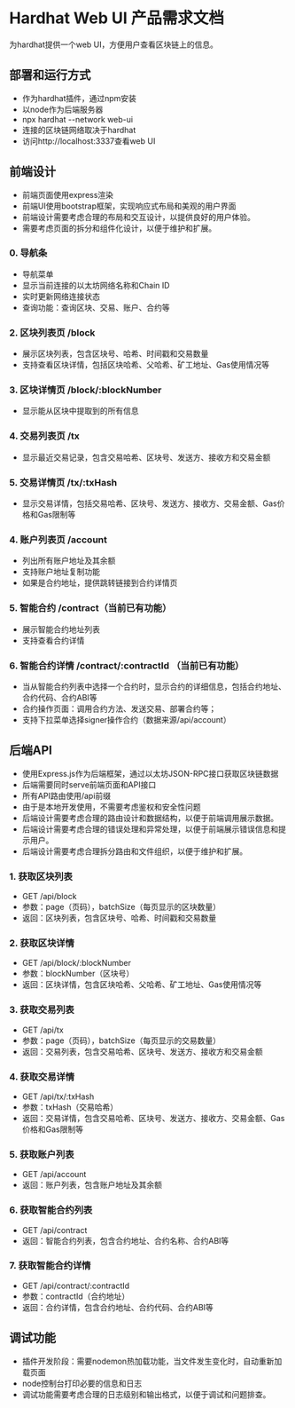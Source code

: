 # Hardhat Web UI 产品需求文档
为hardhat提供一个web UI，方便用户查看区块链上的信息。

## 部署和运行方式
- 作为hardhat插件，通过npm安装
- 以node作为后端服务器
- npx hardhat --network <network> web-ui
- 连接的区块链网络取决于hardhat
- 访问http://localhost:3337查看web UI

## 前端设计
- 前端页面使用express渲染
- 前端UI使用bootstrap框架，实现响应式布局和美观的用户界面
- 前端设计需要考虑合理的布局和交互设计，以提供良好的用户体验。
- 需要考虑页面的拆分和组件化设计，以便于维护和扩展。

### 0. 导航条
- 导航菜单
- 显示当前连接的以太坊网络名称和Chain ID
- 实时更新网络连接状态
- 查询功能：查询区块、交易、账户、合约等

### 2. 区块列表页 /block
- 展示区块列表，包含区块号、哈希、时间戳和交易数量
- 支持查看区块详情，包括区块哈希、父哈希、矿工地址、Gas使用情况等

### 3. 区块详情页 /block/:blockNumber
- 显示能从区块中提取到的所有信息

### 4. 交易列表页 /tx
- 显示最近交易记录，包含交易哈希、区块号、发送方、接收方和交易金额

### 5. 交易详情页 /tx/:txHash
- 显示交易详情，包括交易哈希、区块号、发送方、接收方、交易金额、Gas价格和Gas限制等

### 4. 账户列表页  /account
- 列出所有账户地址及其余额
- 支持账户地址复制功能
- 如果是合约地址，提供跳转链接到合约详情页


### 5. 智能合约 /contract（当前已有功能）
- 展示智能合约地址列表
- 支持查看合约详情

### 6. 智能合约详情 /contract/:contractId （当前已有功能）
- 当从智能合约列表中选择一个合约时，显示合约的详细信息，包括合约地址、合约代码、合约ABI等
- 合约操作页面：调用合约方法、发送交易、部署合约等；
- 支持下拉菜单选择signer操作合约（数据来源/api/account）

## 后端API
- 使用Express.js作为后端框架，通过以太坊JSON-RPC接口获取区块链数据
- 后端需要同时serve前端页面和API接口
- 所有API路由使用/api前缀
- 由于是本地开发使用，不需要考虑鉴权和安全性问题
- 后端设计需要考虑合理的路由设计和数据结构，以便于前端调用展示数据。
- 后端设计需要考虑合理的错误处理和异常处理，以便于前端展示错误信息和提示用户。
- 后端设计需要考虑合理拆分路由和文件组织，以便于维护和扩展。

### 1. 获取区块列表
- GET /api/block
- 参数：page（页码），batchSize（每页显示的区块数量）
- 返回：区块列表，包含区块号、哈希、时间戳和交易数量

### 2. 获取区块详情
- GET /api/block/:blockNumber
- 参数：blockNumber（区块号）
- 返回：区块详情，包含区块哈希、父哈希、矿工地址、Gas使用情况等

### 3. 获取交易列表
- GET /api/tx
- 参数：page（页码），batchSize（每页显示的交易数量）
- 返回：交易列表，包含交易哈希、区块号、发送方、接收方和交易金额

### 4. 获取交易详情
- GET /api/tx/:txHash
- 参数：txHash（交易哈希）
- 返回：交易详情，包含交易哈希、区块号、发送方、接收方、交易金额、Gas价格和Gas限制等

### 5. 获取账户列表
- GET /api/account
- 返回：账户列表，包含账户地址及其余额

### 6. 获取智能合约列表
- GET /api/contract
- 返回：智能合约列表，包含合约地址、合约名称、合约ABI等

### 7. 获取智能合约详情
- GET /api/contract/:contractId
- 参数：contractId（合约地址）
- 返回：合约详情，包含合约地址、合约代码、合约ABI等

## 调试功能
- 插件开发阶段：需要nodemon热加载功能，当文件发生变化时，自动重新加载页面
- node控制台打印必要的信息和日志
- 调试功能需要考虑合理的日志级别和输出格式，以便于调试和问题排查。